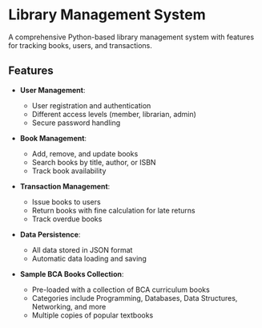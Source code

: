 # Library Management System

A comprehensive Python-based library management system with features for tracking books, users, and transactions.

## Features

- **User Management**:
  - User registration and authentication
  - Different access levels (member, librarian, admin)
  - Secure password handling

- **Book Management**:
  - Add, remove, and update books
  - Search books by title, author, or ISBN
  - Track book availability

- **Transaction Management**:
  - Issue books to users
  - Return books with fine calculation for late returns
  - Track overdue books

- **Data Persistence**:
  - All data stored in JSON format
  - Automatic data loading and saving

- **Sample BCA Books Collection**:
  - Pre-loaded with a collection of BCA curriculum books
  - Categories include Programming, Databases, Data Structures, Networking, and more
  - Multiple copies of popular textbooks

